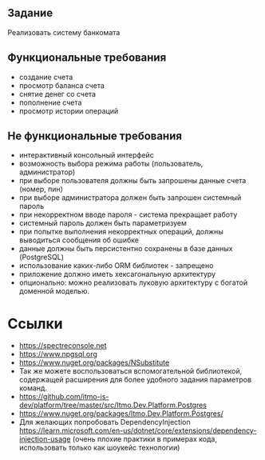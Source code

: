 
## Задание
Реализовать систему банкомата
## Функциональные требования
- создание счета 
- просмотр баланса счета
- снятие денег со счета
- пополнение счета
- просмотр истории операций
## Не функциональные требования
- интерактивный консольный интерфейс 
- возможность выбора режима работы (пользователь, администратор)
- при выборе пользователя должны быть запрошены данные счета (номер, пин)
- при выборе администратора должен быть запрошен системный пароль 
- при некорректном вводе пароля - система прекращает работу 
- системный пароль должен быть параметризуем 
- при попытке выполнения некорректных операций, должны выводиться сообщения об ошибке 
- данные должны быть персистентно сохранены в базе данных (PostgreSQL)
- использование каких-либо ORM библиотек - запрещено 
- приложение должно иметь хексагональную архитектуру 
- опционально: можно реализовать луковую архитектуру с богатой доменной моделью.

# Ссылки
- https://spectreconsole.net
- https://www.npgsql.org
- https://www.nuget.org/packages/NSubstitute
- Так же можете воспользоваться вспомогательной библиотекой, содержащей расширения для более удобного задания параметров команд.
- https://github.com/itmo-is-dev/platform/tree/master/src/Itmo.Dev.Platform.Postgres
- https://www.nuget.org/packages/Itmo.Dev.Platform.Postgres/
- Для желающих попробовать DependencyInjection https://learn.microsoft.com/en-us/dotnet/core/extensions/dependency-injection-usage (очень плохие практики в примерах кода, использовать только как шоукейс технологии)
